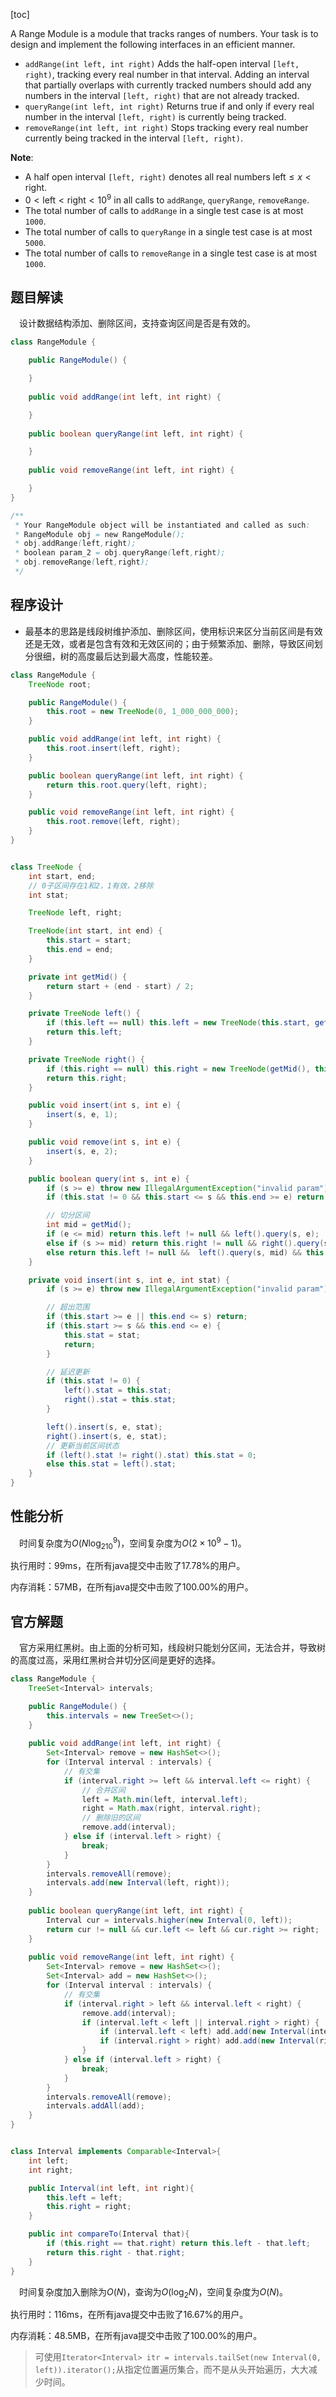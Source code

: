 [toc]

A Range Module is a module that tracks ranges of numbers. Your task is to design and implement the following interfaces in an efficient manner.

* `addRange(int left, int right)` Adds the half-open interval `[left, right)`, tracking every real number in that interval. Adding an interval that partially overlaps with currently tracked numbers should add any numbers in the interval `[left, right)` that are not already tracked.
* `queryRange(int left, int right)` Returns true if and only if every real number in the interval `[left, right)` is currently being tracked.
* `removeRange(int left, int right)` Stops tracking every real number currently being tracked in the interval `[left, right)`.



**Note**:

* A half open interval `[left, right)` denotes all real numbers $\text{left} \le x < \text{right}$.
* $0 < \text{left} < \text{right} < 10^9$ in all calls to `addRange`, `queryRange`, `removeRange`.
* The total number of calls to `addRange` in a single test case is at most `1000`.
* The total number of calls to `queryRange` in a single test case is at most `5000`.
* The total number of calls to `removeRange` in a single test case is at most `1000`.



## 题目解读

&emsp;设计数据结构添加、删除区间，支持查询区间是否是有效的。

```java
class RangeModule {

    public RangeModule() {

    }
    
    public void addRange(int left, int right) {

    }
    
    public boolean queryRange(int left, int right) {

    }
    
    public void removeRange(int left, int right) {

    }
}

/**
 * Your RangeModule object will be instantiated and called as such:
 * RangeModule obj = new RangeModule();
 * obj.addRange(left,right);
 * boolean param_2 = obj.queryRange(left,right);
 * obj.removeRange(left,right);
 */
```

## 程序设计

* 最基本的思路是线段树维护添加、删除区间，使用标识来区分当前区间是有效还是无效，或者是包含有效和无效区间的；由于频繁添加、删除，导致区间划分很细，树的高度最后达到最大高度，性能较差。

```java
class RangeModule {
    TreeNode root;

    public RangeModule() {
        this.root = new TreeNode(0, 1_000_000_000);
    }

    public void addRange(int left, int right) {
        this.root.insert(left, right);
    }

    public boolean queryRange(int left, int right) {
        return this.root.query(left, right);
    }

    public void removeRange(int left, int right) {
        this.root.remove(left, right);
    }
}


class TreeNode {
    int start, end;
    // 0子区间存在1和2，1有效，2移除
    int stat;

    TreeNode left, right;

    TreeNode(int start, int end) {
        this.start = start;
        this.end = end;
    }

    private int getMid() {
        return start + (end - start) / 2;
    }

    private TreeNode left() {
        if (this.left == null) this.left = new TreeNode(this.start, getMid());
        return this.left;
    }

    private TreeNode right() {
        if (this.right == null) this.right = new TreeNode(getMid(), this.end);
        return this.right;
    }

    public void insert(int s, int e) {
        insert(s, e, 1);
    }

    public void remove(int s, int e) {
        insert(s, e, 2);
    }

    public boolean query(int s, int e) {
        if (s >= e) throw new IllegalArgumentException("invalid param");
        if (this.stat != 0 && this.start <= s && this.end >= e) return this.stat == 1;

        // 切分区间
        int mid = getMid();
        if (e <= mid) return this.left != null && left().query(s, e);
        else if (s >= mid) return this.right != null && right().query(s, e);
        else return this.left != null &&  left().query(s, mid) && this.right != null && right().query(mid, e);
    }

    private void insert(int s, int e, int stat) {
        if (s >= e) throw new IllegalArgumentException("invalid param");

        // 超出范围
        if (this.start >= e || this.end <= s) return;
        if (this.start >= s && this.end <= e) {
            this.stat = stat;
            return;
        }

        // 延迟更新
        if (this.stat != 0) {
            left().stat = this.stat;
            right().stat = this.stat;
        }

        left().insert(s, e, stat);
        right().insert(s, e, stat);
        // 更新当前区间状态
        if (left().stat != right().stat) this.stat = 0;
        else this.stat = left().stat;
    }
}
```

## 性能分析

&emsp;时间复杂度为$O(N\log_210^9)$，空间复杂度为$O(2 \times 10^9 - 1)$。

执行用时：99ms，在所有java提交中击败了17.78%的用户。

内存消耗：57MB，在所有java提交中击败了100.00%的用户。

## 官方解题

&emsp;官方采用红黑树。由上面的分析可知，线段树只能划分区间，无法合并，导致树的高度过高，采用红黑树合并切分区间是更好的选择。

```java
class RangeModule {
    TreeSet<Interval> intervals;

    public RangeModule() {
        this.intervals = new TreeSet<>();
    }
    
    public void addRange(int left, int right) {
        Set<Interval> remove = new HashSet<>();
        for (Interval interval : intervals) {
            // 有交集
            if (interval.right >= left && interval.left <= right) {
                // 合并区间
                left = Math.min(left, interval.left);
                right = Math.max(right, interval.right);
                // 删除旧的区间
                remove.add(interval);
            } else if (interval.left > right) {
                break;
            }
        }
        intervals.removeAll(remove);
        intervals.add(new Interval(left, right));
    }
    
    public boolean queryRange(int left, int right) {
        Interval cur = intervals.higher(new Interval(0, left));
        return cur != null && cur.left <= left && cur.right >= right;
    }
    
    public void removeRange(int left, int right) {
        Set<Interval> remove = new HashSet<>();
        Set<Interval> add = new HashSet<>();
        for (Interval interval : intervals) {
            // 有交集
            if (interval.right > left && interval.left < right) {
                remove.add(interval);
                if (interval.left < left || interval.right > right) {
                    if (interval.left < left) add.add(new Interval(interval.left, left));
                    if (interval.right > right) add.add(new Interval(right, interval.right));
                }
            } else if (interval.left > right) {
                break;
            }
        }
        intervals.removeAll(remove);
        intervals.addAll(add);
    }
}


class Interval implements Comparable<Interval>{
    int left;
    int right;

    public Interval(int left, int right){
        this.left = left;
        this.right = right;
    }

    public int compareTo(Interval that){
        if (this.right == that.right) return this.left - that.left;
        return this.right - that.right;
    }
}
```

&emsp;时间复杂度加入删除为$O(N)$，查询为$O(\log_2N)$，空间复杂度为$O(N)$。

执行用时：116ms，在所有java提交中击败了16.67%的用户。

内存消耗：48.5MB，在所有java提交中击败了100.00%的用户。

> 可使用`Iterator<Interval> itr = intervals.tailSet(new Interval(0, left)).iterator();`从指定位置遍历集合，而不是从头开始遍历，大大减少时间。
